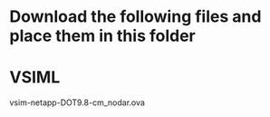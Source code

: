 # Download the following files and place them in this folder
# VSIML
vsim-netapp-DOT9.8-cm_nodar.ova
